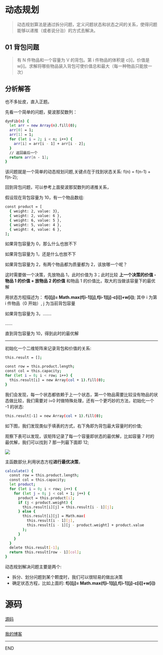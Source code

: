 # 动态规划

> 动态规划算法是通过拆分问题，定义问题状态和状态之间的关系，使得问题能够以递推（或者说分治）的方式去解决。

## 01 背包问题

> 有 N 件物品和一个容量为 V 的背包。第 i 件物品的体积是 c[i]，价值是 w[i]。求解将哪些物品装入背包可使价值总和最大（每一种物品只能放一次）

## 分析解答

也不多扯皮，直入正题。

先看一个简单的问题，斐波那契数列：

```bash
dynFib(n) {
  let arr = new Array(n).fill(0);
  arr[0] = 1;
  arr[1] = 1;
  for (let i = 2; i < n; i++) {
    arr[i] = arr[i - 1] + arr[i - 2];
  }
  // 返回最后一个
  return arr[n - 1];
}
```

该问题就是一个简单的动态规划问题,关键点在于找到状态关系: f(n) = f(n-1) + f(n-2);

回到背包问题，可以参考上面斐波那契数列的递推关系，

假设现在背包容量为 10，有一个物品数组:

```bash
const product = [
  { weight: 2, value: 3},
  { weight: 2, value: 6 },
  { weight: 6, value: 5 },
  { weight: 5, value: 4 },
  { weight: 4, value: 6 },
];
```

如果背包容量为 0，那么什么也放不下

如果背包容量为 1，还是什么也放不下

如果背包容量为 2，有两个物品都为质量都为 2，该放哪一个呢？

这时需要做一个决策，先放物品 1，此时价值为 3；此时比较 **上一个决策的价值 - 物品 1 的价值 + 放物品 2 的价值** 和物品 1 的价值比，取大的当做该容量下的最优解

用状态方程描述为： **f[i][j]= Math.max(f[i-1][j],f[i-1][j]-c[i]]+w[i])**; 其中 i 为第 i 件物品（0 开始）, j 为当前背包容量

如果背包容量为 3，.......

......

直到背包容量为 10，得到此时的最优解

---

初始化一个二维矩阵来记录背包和价值的关系:

```bash
this.result = [];

const row = this.product.length;
const col = this.capacity;
for (let i = 0; i < row; i++) {
  this.result[i] = new Array(col + 1).fill(0);
}
```

我们会发现，每一个状态都依赖于上一个状态，第一个物品需要比较没有物品的状态做比较，我们需要对 i=0 时做特殊处理，还有一个更巧妙的方法，初始化一个 -1 的状态:

```bash
this.result[-1] = new Array(col + 1).fill(0);
```

如下图，我们发现类似于填表的方式，右下角即为背包最大容量时的价值;

观察下表可以发现，该矩阵记录了每一个容量即状态的最优解，比如容量 7 时的最优解，我们可以找到 7 那一列最下面即 12;

![](https://upload-images.jianshu.io/upload_images/10390288-12c105fc2c60b27e.png?imageMogr2/auto-orient/strip%7CimageView2/2/w/1240)

主函数部分,利用状态方程**进行最优决策**，

```bash
calculate() {
  const row = this.product.length;
  const col = this.capacity;
  let product;
  for (let i = 0; i < row; i++) {
    for (let j = 0; j < col + 1; j++) {
      product = this.product[i];
      if (j < product.weight) {
        this.result[i][j] = this.result[i - 1][j];
      } else {
        this.result[i][j] = Math.max(
          this.result[i - 1][j],
          this.result[i - 1][j - product.weight] + product.value
        );
      }
    }
  }
  delete this.result[-1];
  return this.result[row - 1][col];
}
```

动态规划解决问题主要是两个:

- 拆分、划分问题到某个颗度时，我们可以很轻易的做出决策
- 确定状态方程，比如上面的: **f[i][j]= Math.max(f[i-1][j],f[i-1][j]-c[i]]+w[i])**

# 源码

[源码](https://github.com/zhongzihao1996/my-blog/blob/dev/blogs/5.%20JS%20%E5%8A%A8%E6%80%81%E8%A7%84%E5%88%92%E7%AE%97%E6%B3%95--01%E8%83%8C%E5%8C%85%E9%97%AE%E9%A2%98/Knapsack.js)

---

[我的博客](https://github.com/zhongzihao1996/my-blog/tree/master)

---

END
